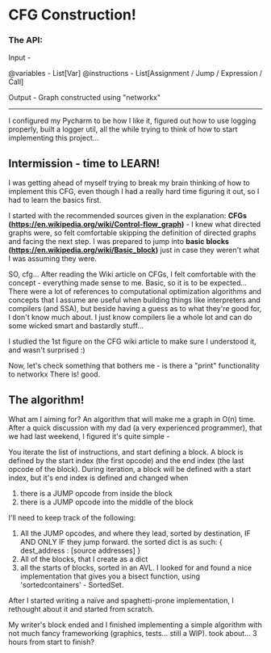 # CFG Construction!

### The API:

Input - 

@variables - List[Var]
@instructions - List[Assignment / Jump / Expression / Call]

Output - Graph constructed using "networkx" 

------

I configured my Pycharm to be how I like it, figured out how to use logging properly, built a logger util, all the while trying to think of how to start implementing this project...

## Intermission - time to LEARN!

I was getting ahead of myself trying to break my brain thinking of how to implement this CFG, even though I had a really hard time figuring it out, so I had to learn the basics first.

I started with the recommended sources given in the explanation:
**CFGs (https://en.wikipedia.org/wiki/Control-flow_graph)** - I knew what directed graphs were, so felt comfortable skipping the definition of directed graphs and facing the next step.
I was prepared to jump into **basic blocks (https://en.wikipedia.org/wiki/Basic_block)** just in case they weren't what I was assuming they were.

SO, cfg... 
After reading the Wiki article on CFGs, I felt comfortable with the concept - everything made sense to me. Basic, so it is to be expected... There were a lot of references to computational optimization algorithms and concepts that I assume are useful when building things like interpreters and compilers (and SSA), but beside having a guess as to what they're good for, I don't know much about. I just know compilers lie a whole lot and can do some wicked smart and bastardly stuff...

I studied the 1st figure on the CFG wiki article to make sure I understood it, and wasn't surprised :)

Now, let's check something that bothers me - is there a "print" functionality to networkx
There is! good.

## The algorithm!

What am I aiming for? An algorithm that will make me a graph in O(n) time.
After a quick discussion with my dad (a very experienced programmer), that we had last weekend, I figured it's quite simple - 

You iterate the list of instructions, and start defining a block.
A block is defined by the start index (the first opcode) and the end index (the last opcode of the block).
During iteration, a block will be defined with a start index, but it's end index is defined and changed when

1) there is a JUMP opcode from inside the block
2) there is a JUMP opcode into the middle of the block

I'll need to keep track of the following:

1. All the JUMP opcodes, and where they lead, sorted by destination, IF AND ONLY IF they jump forward. the sorted dict is as such:
   { dest_address : [source addresses] }
2. All of the blocks, that I create as a dict 
3. all the starts of blocks, sorted in an AVL. I looked for and found a nice implementation that gives you a bisect function, using 'sortedcontainers' - SortedSet.

After I started writing a naïve and spaghetti-prone implementation, I rethought about it and started from scratch.

My writer's block ended and I finished implementing a simple algorithm with not much fancy frameworking (graphics, tests... still a WIP). took about... 3 hours from start to finish?
